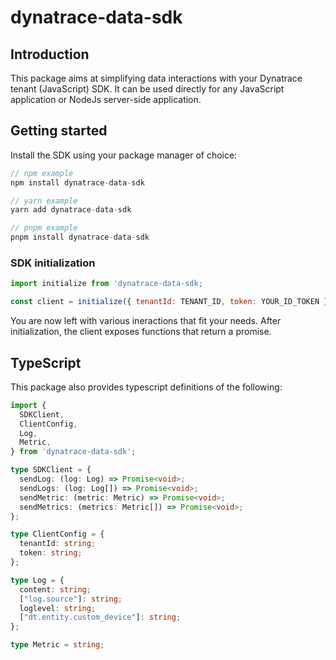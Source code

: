 # dynatrace-data-sdk

## Introduction

This package aims at simplifying data interactions with your Dynatrace tenant (JavaScript) SDK. It can be used directly for any JavaScript application or NodeJs server-side application.

## Getting started

Install the SDK using your package manager of choice:

```js
// npm example
npm install dynatrace-data-sdk

// yarn example
yarn add dynatrace-data-sdk

// pnpm example
pnpm install dynatrace-data-sdk
```

### SDK initialization

```js
import initialize from 'dynatrace-data-sdk;

const client = initialize({ tenantId: TENANT_ID, token: YOUR_ID_TOKEN });
```

You are now left with various ineractions that fit your needs. After initialization, the client exposes functions that return a promise.

## TypeScript

This package also provides typescript definitions of the following:

```ts
import {
  SDKClient,
  ClientConfig,
  Log,
  Metric,
} from 'dynatrace-data-sdk';

type SDKClient = {
  sendLog: (log: Log) => Promise<void>;
  sendLogs: (log: Log[]) => Promise<void>;
  sendMetric: (metric: Metric) => Promise<void>;
  sendMetrics: (metrics: Metric[]) => Promise<void>;
};

type ClientConfig = {
  tenantId: string;
  token: string;
};

type Log = {
  content: string;
  ["log.source"]: string;
  loglevel: string;
  ["dt.entity.custom_device"]: string;
};

type Metric = string;
```
